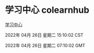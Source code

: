# 学习中心 colearnhub
[学习中心](http://59.174.24.91:56308/colearnhub/)

2022年 04月 26日 星期二 15:10:02 CST

2022年 04月 26日 星期二 07:10:02 GMT
